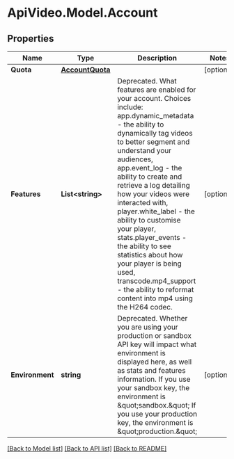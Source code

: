 # ApiVideo.Model.Account

## Properties

Name | Type | Description | Notes
------------ | ------------- | ------------- | -------------
**Quota** | [**AccountQuota**](AccountQuota.md) |  | [optional] 
**Features** | **List&lt;string&gt;** | Deprecated. What features are enabled for your account. Choices include: app.dynamic_metadata - the ability to dynamically tag videos to better segment and understand your audiences, app.event_log - the ability to create and retrieve a log detailing how your videos were interacted with, player.white_label - the ability to customise your player, stats.player_events - the ability to see statistics about how your player is being used, transcode.mp4_support - the ability to reformat content into mp4 using the H264 codec. | [optional] 
**Environment** | **string** | Deprecated. Whether you are using your production or sandbox API key will impact what environment is displayed here, as well as stats and features information. If you use your sandbox key, the environment is \&quot;sandbox.\&quot; If you use your production key, the environment is \&quot;production.\&quot; | [optional] 

[[Back to Model list]](../README.md#documentation-for-models) [[Back to API list]](../README.md#documentation-for-api-endpoints) [[Back to README]](../README.md)


